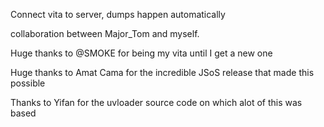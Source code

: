 Connect vita to server, dumps happen automatically

collaboration between Major_Tom and myself. 

Huge thanks to @SMOKE for being my vita until I get a new one

Huge thanks to Amat Cama for the incredible JSoS release that made this possible

Thanks to Yifan for the uvloader source code on which alot of this was based
